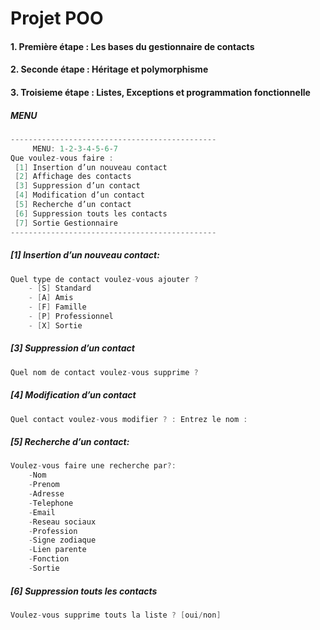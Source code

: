 #                         Projet POO

#### 1. Première étape :  Les bases du gestionnaire de contacts

#### 2. Seconde étape :   Héritage et polymorphisme

#### 3. Troisieme étape :   Listes, Exceptions et programmation fonctionnelle

##### MENU

```java
----------------------------------------------
	 MENU: 1-2-3-4-5-6-7
Que voulez-vous faire : 
 [1] Insertion d’un nouveau contact 
 [2] Affichage des contacts 
 [3] Suppression d’un contact
 [4] Modification d’un contact 
 [5] Recherche d’un contact  
 [6] Suppression touts les contacts 
 [7] Sortie Gestionnaire
----------------------------------------------
```
##### [1] Insertion d’un nouveau contact:
```java
Quel type de contact voulez-vous ajouter ? 
	- [S] Standard 
	- [A] Amis 
	- [F] Famille 
	- [P] Professionnel 
	- [X] Sortie
```
##### [3] Suppression d’un contact
```java
Quel nom de contact voulez-vous supprime ? 
```
##### [4] Modification d’un contact 
```java
Quel contact voulez-vous modifier ? : Entrez le nom :
```
##### [5] Recherche d’un contact:
```java
Voulez-vous faire une recherche par?:
	-Nom
	-Prenom
	-Adresse
	-Telephone
	-Email
	-Reseau sociaux
	-Profession
	-Signe zodiaque
	-Lien parente
	-Fonction
	-Sortie
```
##### [6] Suppression touts les contacts 
 ```java
Voulez-vous supprime touts la liste ? [oui/non] 
```


